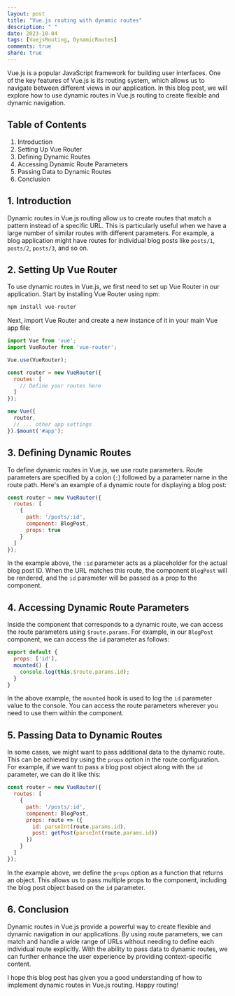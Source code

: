 ```yaml
---
layout: post
title: "Vue.js routing with dynamic routes"
description: " "
date: 2023-10-04
tags: [VuejsRouting, DynamicRoutes]
comments: true
share: true
---
```


Vue.js is a popular JavaScript framework for building user interfaces. One of the key features of Vue.js is its routing system, which allows us to navigate between different views in our application. In this blog post, we will explore how to use dynamic routes in Vue.js routing to create flexible and dynamic navigation.

## Table of Contents

1. Introduction
2. Setting Up Vue Router
3. Defining Dynamic Routes
4. Accessing Dynamic Route Parameters
5. Passing Data to Dynamic Routes
6. Conclusion

## 1. Introduction

Dynamic routes in Vue.js routing allow us to create routes that match a pattern instead of a specific URL. This is particularly useful when we have a large number of similar routes with different parameters. For example, a blog application might have routes for individual blog posts like `posts/1`, `posts/2`, `posts/3`, and so on.

## 2. Setting Up Vue Router

To use dynamic routes in Vue.js, we first need to set up Vue Router in our application. Start by installing Vue Router using npm:

```bash
npm install vue-router
```

Next, import Vue Router and create a new instance of it in your main Vue app file:

```javascript
import Vue from 'vue';
import VueRouter from 'vue-router';

Vue.use(VueRouter);

const router = new VueRouter({
  routes: [
    // Define your routes here
  ]
});

new Vue({
  router,
  // ... other app settings
}).$mount('#app');
```

## 3. Defining Dynamic Routes

To define dynamic routes in Vue.js, we use route parameters. Route parameters are specified by a colon (`:`) followed by a parameter name in the route path. Here's an example of a dynamic route for displaying a blog post:

```javascript
const router = new VueRouter({
  routes: [
    {
      path: '/posts/:id',
      component: BlogPost,
      props: true
    }
  ]
});
```

In the example above, the `:id` parameter acts as a placeholder for the actual blog post ID. When the URL matches this route, the component `BlogPost` will be rendered, and the `id` parameter will be passed as a prop to the component.

## 4. Accessing Dynamic Route Parameters

Inside the component that corresponds to a dynamic route, we can access the route parameters using `$route.params`. For example, in our `BlogPost` component, we can access the `id` parameter as follows:

```javascript
export default {
  props: ['id'],
  mounted() {
    console.log(this.$route.params.id);
  }
}
```

In the above example, the `mounted` hook is used to log the `id` parameter value to the console. You can access the route parameters wherever you need to use them within the component.

## 5. Passing Data to Dynamic Routes

In some cases, we might want to pass additional data to the dynamic route. This can be achieved by using the `props` option in the route configuration. For example, if we want to pass a blog post object along with the `id` parameter, we can do it like this:

```javascript
const router = new VueRouter({
  routes: [
    {
      path: '/posts/:id',
      component: BlogPost,
      props: route => ({
        id: parseInt(route.params.id),
        post: getPost(parseInt(route.params.id))
      })
    }
  ]
});
```

In the example above, we define the `props` option as a function that returns an object. This allows us to pass multiple props to the component, including the blog post object based on the `id` parameter.

## 6. Conclusion

Dynamic routes in Vue.js provide a powerful way to create flexible and dynamic navigation in our applications. By using route parameters, we can match and handle a wide range of URLs without needing to define each individual route explicitly. With the ability to pass data to dynamic routes, we can further enhance the user experience by providing context-specific content.

I hope this blog post has given you a good understanding of how to implement dynamic routes in Vue.js routing. Happy routing! 

<!-- Hashtags: #VuejsRouting #DynamicRoutes -->